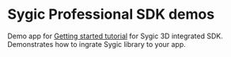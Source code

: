 # Sygic Professional SDK demos #

Demo app for [Getting started tutorial](https://www.sygic.com/developers/professional-navigation-sdk/android/getting-started/embedded-integration-using-android-studio) for Sygic 3D integrated SDK. Demonstrates how to ingrate Sygic library to your app.
   